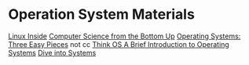 # Operation System Materials

[Linux Inside](https://0xax.gitbooks.io/linux-insides/content/)
[Computer Science from the Bottom Up](https://www.bottomupcs.com/)
[Operating Systems: Three Easy Pieces](https://pages.cs.wisc.edu/~remzi/OSTEP/) not cc
[Think OS A Brief Introduction to Operating Systems](https://greenteapress.com/thinkos/)
[Dive into Systems](https://diveintosystems.org/book/)
